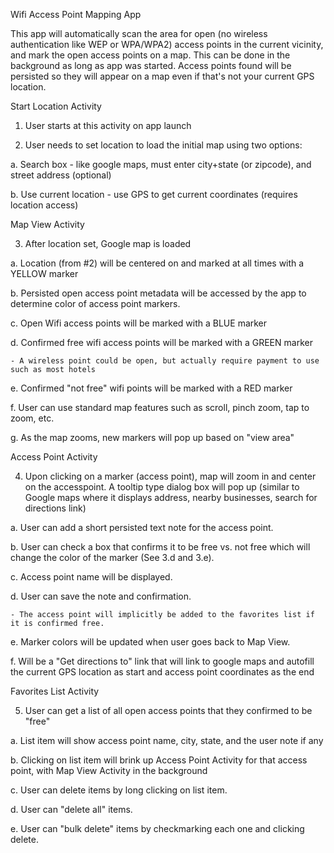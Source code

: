 Wifi Access Point Mapping App

This app will automatically scan the area for open (no wireless authentication like WEP or WPA/WPA2) access points in the current vicinity, and mark the open access points on a map.  This can be done in the background as long as app was started.  Access points found will be persisted so they will appear on a map even if that's not your current GPS location.


Start Location Activity

1.  User starts at this activity on app launch

2.  User needs to set location to load the initial map using two options:

  a.  Search box - like google maps, must enter city+state (or zipcode), and street address (optional)
  
  b.  Use current location - use GPS to get current coordinates (requires location access)

Map View Activity

3.  After location set, Google map is loaded

  a.  Location (from #2) will be centered on and marked at all times with a YELLOW marker
  
  b.  Persisted open access point metadata will be accessed by the app to determine color of access point markers. 
  
  c.  Open  Wifi access points will be marked with a BLUE marker
  
  d.  Confirmed free wifi access points will be marked with a GREEN marker
  
    - A wireless point could be open, but actually require payment to use such as most hotels
    
  e.  Confirmed "not free" wifi points will be marked with a RED marker
  
  f.  User can use standard map features such as scroll, pinch zoom, tap to zoom, etc.  
  
  g.  As the map zooms, new markers will pop up based on "view area"
  
 	

Access Point Activity

4.  Upon clicking on a marker (access point), map will zoom in and center on the accesspoint.  A tooltip type dialog box will pop up (similar to Google maps where it displays address, nearby businesses, search for directions link)

  a.  User can add a short persisted text note for the access point.
  
  b.  User can check a box that confirms it to be free vs. not free which will change the color of the marker (See 3.d and 3.e).
  
  c.  Access point name will be displayed.
  
  d.  User can save the note and confirmation.  
  
    - The access point will implicitly be added to the favorites list if it is confirmed free.  
    
  e.  Marker colors will be updated when user goes back to Map View.
  
  f.  Will be a "Get directions to" link that will link to google maps and autofill the current GPS location as start and access point coordinates as the end

Favorites List Activity

5.  User can get a list of all open access points that they confirmed to be "free"

  a.  List item will show access point name, city, state, and the user note if any

  b.  Clicking on list item will brink up Access Point Activity for that access point, with Map View Activity in the background
  
  c.  User can delete items by long clicking on list item.
  
  d.  User can "delete all" items.
  
  e.  User can "bulk delete" items by checkmarking each one and clicking delete.

